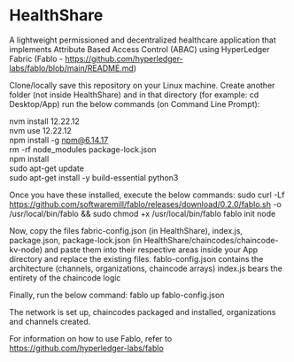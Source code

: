 # HealthShare
A lightweight permissioned and decentralized healthcare application that implements Attribute Based Access Control (ABAC) using HyperLedger Fabric (Fablo - https://github.com/hyperledger-labs/fablo/blob/main/README.md)  

Clone/locally save this repository on your Linux machine. Create another folder (not inside HealthShare) and in that directory (for example: cd Desktop/App) run the below commands (on Command Line Prompt):  

nvm install 12.22.12  
nvm use 12.22.12  
npm install -g npm@6.14.17  
rm -rf node_modules package-lock.json  
npm install  
sudo apt-get update  
sudo apt-get install -y build-essential python3  

Once you have these installed, execute the below commands:
sudo curl -Lf https://github.com/softwaremill/fablo/releases/download/0.2.0/fablo.sh -o /usr/local/bin/fablo && sudo chmod +x /usr/local/bin/fablo
fablo init node

Now, copy the files fabric-config.json (in HealthShare), index.js, package.json, package-lock.json (in HealthShare/chaincodes/chaincode-kv-node) and paste them into their respective areas inside your App directory and replace the existing files.
fablo-config.json contains the architecture (channels, organizations, chaincode arrays)
index.js bears the entirety of the chaincode logic

Finally, run the below command:
fablo up fablo-config.json

The network is set up, chaincodes packaged and installed, organizations and channels created.

For information on how to use Fablo, refer to https://github.com/hyperledger-labs/fablo
